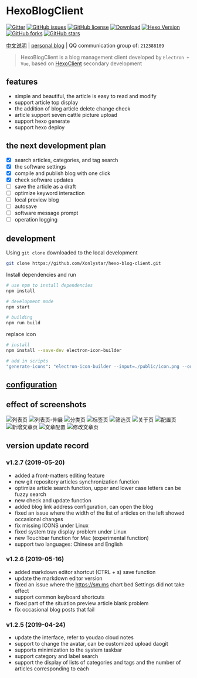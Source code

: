 # HexoBlogClient


[![Gitter](https://img.shields.io/gitter/room/Xonlystar/hexo-blog-client.svg)](https://gitter.im/hexo-blog-client/Lobby?utm_source=badge) 
[![GitHub issues](https://img.shields.io/github/issues/Xonlystar/hexo-blog-client.svg)](https://github.com/Xonlystar/hexo-blog-client/issues) 
[![GitHub license](https://img.shields.io/github/license/Xonlystar/hexo-blog-client.svg)](https://github.com/Xonlystar/hexo-blog-client/blob/master/LICENSE) 
[![Download](https://img.shields.io/badge/downloads-master-green.svg)](https://codeload.github.com/Xonlystar/hexo-blog-client/zip/master) [![Hexo Version](https://img.shields.io/badge/hexo-%3E%3D%203.0-blue.svg)](http://hexo.io) 
[![GitHub forks](https://img.shields.io/github/forks/Xonlystar/hexo-blog-client.svg)](https://github.com/Xonlystar/hexo-blog-client/network) 
[![GitHub stars](https://img.shields.io/github/stars/Xonlystar/hexo-blog-client.svg)](https://github.com/Xonlystar/hexo-blog-client/stargazers)

 [中文说明](./README.md) | [personal blog](https://blog.onlystar.site) | QQ communication group of: `212388109`
> HexoBlogClient is a blog management client developed by `Electron + Vue`, based on [HexoClient](https://github.com/gaoyoubo/hexo-client.git) secondary development

## features
  - simple and beautiful, the article is easy to read and modify
  - support article top display
  - the addition of blog article delete change check
  - article support seven cattle picture upload
  - support hexo generate
  - support hexo deploy

## the next development plan
- [x] search articles, categories, and tag search
- [x] the software settings
- [x] compile and publish blog with one click
- [x] check software updates
- [ ] save the article as a draft
- [ ] optimize keyword interaction
- [ ] local preview blog
- [ ] autosave
- [ ] software message prompt
- [ ] operation logging

## development
Using ` git clone ` downloaded to the local development
```bash
git clone https://github.com/Xonlystar/hexo-blog-client.git
```
Install dependencies and run
```bash
# use npm to install dependencies
npm install

# development mode
npm start

# building
npm run build
```

replace icon
```bash
# install
npm install --save-dev electron-icon-builder

# add in scripts
"generate-icons": "electron-icon-builder --input=./public/icon.png --output=build --flatten"
```
## [configuration](https://blog.onlystar.site/2018/10/21/hexoblogclient-shi-yong-zhi-nan/)

## effect of screenshots

![列表页](https://user-images.githubusercontent.com/19361551/57982641-93749280-7a7a-11e9-9dd8-485943d71f78.png)
![列表页-伸展](https://user-images.githubusercontent.com/19361551/57982663-054cdc00-7a7b-11e9-8251-48c94fddc6be.png)
![分类页](https://user-images.githubusercontent.com/19361551/57982655-f5cd9300-7a7a-11e9-9566-5da49f1b3d77.png)
![标签页](https://user-images.githubusercontent.com/19361551/57982661-01b95500-7a7b-11e9-8b63-f4726d9a30d1.png)
![筛选页](https://user-images.githubusercontent.com/19361551/57982697-712f4480-7a7b-11e9-88c5-268f22bfccd2.png)
![关于页](https://user-images.githubusercontent.com/19361551/57982878-9fae1f00-7a7d-11e9-9061-0d0a05b11844.png)
![配置页](https://user-images.githubusercontent.com/19361551/57982906-11866880-7a7e-11e9-9537-f0a42d4a0ab4.png)
![新增文章页](https://user-images.githubusercontent.com/19361551/57982917-1f3bee00-7a7e-11e9-8107-a8022116f0a0.png)
![文章配置](https://user-images.githubusercontent.com/19361551/57982991-362f1000-7a7f-11e9-9800-eb49309584a4.png)
![修改文章页](https://user-images.githubusercontent.com/19361551/57982954-c3259980-7a7e-11e9-9689-729b3f519a44.png)

## version update record
### v1.2.7 (2019-05-20)
- added a front-matters editing feature
- new git repository articles synchronization function
- optimize article search function, upper and lower case letters can be fuzzy search
- new check and update function
- added blog link address configuration, can open the blog
- fixed an issue where the width of the list of articles on the left showed occasional changes
- fix missing ICONS under Linux
- fixed system tray display problem under Linux
- new Touchbar function for Mac (experimental function)
- support two languages: Chinese and English

### v1.2.6 (2019-05-16)
- added markdown editor shortcut (CTRL + s) save function
- update the markdown editor version
- fixed an issue where the https://sm.ms chart bed Settings did not take effect
- support common keyboard shortcuts
- fixed part of the situation preview article blank problem
- fix occasional blog posts that fail

### v1.2.5 (2019-04-24)
- update the interface, refer to youdao cloud notes
- support to change the avatar, can be customized upload daogit
- supports minimization to the system taskbar
- support category and label search
- support the display of lists of categories and tags and the number of articles corresponding to each